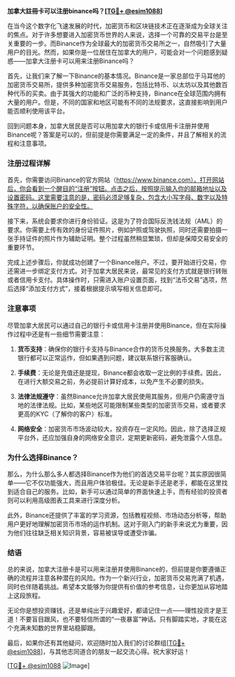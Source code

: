 **加拿大註冊卡可以注册binance吗？[[TG💪+ @esim1088](https://t.me/s/esim1088)]**

在当今这个数字化飞速发展的时代，加密货币和区块链技术正在逐渐成为全球关注的焦点。对于许多想要进入加密货币世界的人来说，选择一个可靠的交易平台是至关重要的一步。而Binance作为全球最大的加密货币交易所之一，自然吸引了大量用户的目光。然而，如果你是一位居住在加拿大的用户，可能会对一个问题感到疑惑——加拿大注册卡可以用来注册Binance吗？

首先，让我们来了解一下Binance的基本情况。Binance是一家总部位于马耳他的加密货币交易所，提供多种加密货币交易服务，包括比特币、以太坊以及其他数百种代币的买卖。由于其强大的功能和广泛的币种支持，Binance在全球范围内拥有大量的用户。但是，不同的国家和地区可能有不同的法规要求，这直接影响到用户能否顺利使用该平台。

回到问题本身，加拿大居民是否可以用加拿大的银行卡或信用卡注册并使用Binance呢？答案是可以的，但前提是你需要满足一定的条件，并且了解相关的流程和注意事项。

### **注册过程详解**

首先，你需要访问Binance的官方网站（https://www.binance.com）。打开网站后，你会看到一个醒目的“注册”按钮。点击之后，按照提示输入你的邮箱地址以及设置密码。这里需要注意的是，密码必须足够复杂，包含大小写字母、数字以及特殊字符，以确保账户的安全性。

接下来，系统会要求你进行身份验证。这是为了符合国际反洗钱法规（AML）的要求。你需要上传有效的身份证件照片，例如护照或驾驶执照，同时还需要拍摄一张手持证件的照片作为辅助证明。整个过程虽然稍显繁琐，但却是保障交易安全的重要环节。

完成上述步骤后，你就成功创建了一个Binance账户。不过，要开始进行交易，你还需进一步绑定支付方式。对于加拿大居民来说，最常见的支付方式就是银行转账或者信用卡支付。具体操作时，只需进入账户设置页面，找到“法币交易”选项，然后选择“添加支付方式”，接着根据提示填写相关信息即可。

### **注意事项**

尽管加拿大居民可以通过自己的银行卡或信用卡注册并使用Binance，但在实际操作过程中还是有一些细节需要注意：

1. **货币支持**：确保你的银行卡支持与Binance合作的货币兑换服务。大多数主流银行都可以正常运作，但如果遇到问题，建议联系银行客服确认。
   
2. **手续费**：无论是充值还是提现，Binance都会收取一定比例的手续费。因此，在进行大额交易之前，务必提前计算好成本，以免产生不必要的损失。

3. **法律法规遵守**：虽然Binance允许加拿大居民使用其服务，但用户仍需遵守当地的法律法规。比如，某些地区可能限制某些类型的加密货币交易，或者要求更高的KYC（了解你的客户）标准。

4. **网络安全**：加密货币市场波动较大，投资存在一定风险。因此，除了选择正规平台外，还应加强自身的网络安全意识，定期更新密码，避免泄露个人信息。

### **为什么选择Binance？**

那么，为什么那么多人都选择Binance作为他们的首选交易平台呢？其实原因很简单——它不仅功能强大，而且用户体验极佳。无论是新手还是老手，都能在这里找到适合自己的服务。比如，新手可以通过简单的界面快速上手，而有经验的投资者则可以利用高级图表工具来进行深度分析。

此外，Binance还提供了丰富的学习资源，包括教程视频、市场动态分析等，帮助用户更好地理解加密货币市场的运作机制。这对于刚入门的新手来说尤为重要，因为他们往往缺乏相关知识背景，容易被误导或遭受诈骗。

### **结语**

总的来说，加拿大注册卡是可以用来注册并使用Binance的，但前提是你要遵循正确的流程并注意各种潜在的风险。作为一个新兴行业，加密货币交易充满了机遇，同时也伴随着挑战。希望本文能够为你提供有价值的参考信息，让你更加从容地踏上这段旅程。

无论你是想投资赚钱，还是单纯出于兴趣爱好，都请记住一点——理性投资才是王道！不要盲目跟风，也不要轻信所谓的“一夜暴富”神话。只有脚踏实地，才能在这个充满未知数的世界里站稳脚跟。

最后，如果你还有其他疑问，欢迎随时加入我们的讨论群组[[TG💪+ @esim1088](https://t.me/s/esim1088)]，与其他志同道合的朋友一起交流心得。祝大家好运！

[[TG💪+ @esim1088](https://t.me/s/esim1088) ![Image](https://i.postimg.cc/4NQfJmqS/Snipaste-2025-05-13-00-14-12.png)]